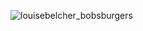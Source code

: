 ![louisebelcher_bobsburgers](https://user-images.githubusercontent.com/121826703/233209095-f5762925-4c19-4582-b4c3-e855c955d877.png)


